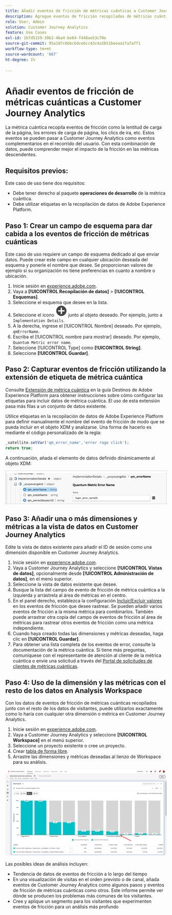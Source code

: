 ```yaml
---
title: Añadir eventos de fricción de métricas cuánticas a Customer Journey Analytics
description: Agregue eventos de fricción recopilados de métricas cuánticas a los datos de comportamiento de Customer Journey Analytics para profundizar en las perspectivas en CJA.
role: User, Admin
solution: Customer Journey Analytics
feature: Use Cases
exl-id: 1b7d5159-39b2-4ba4-be64-f448ae53c70e
source-git-commit: 95a107c6bbc6dce6cc43c4a1b51beeaa1fa7aff1
workflow-type: tm+mt
source-wordcount: '667'
ht-degree: 1%

---
```


# Añadir eventos de fricción de métricas cuánticas a Customer Journey Analytics

La métrica cuántica recopila eventos de fricción como la lentitud de carga de la página, los errores de carga de página, los clics de ira, etc. Estos eventos se pueden pasar a Customer Journey Analytics como eventos complementarios en el recorrido del usuario. Con esta combinación de datos, puede comprender mejor el impacto de la fricción en las métricas descendentes.

## Requisitos previos:

Este caso de uso tiene dos requisitos:

* Debe tener derecho al paquete **operaciones de desarrollo** de la métrica cuántica.
* Debe utilizar etiquetas en la recopilación de datos de Adobe Experience Platform.

## Paso 1: Crear un campo de esquema para dar cabida a los eventos de fricción de métricas cuánticas

Este caso de uso requiere un campo de esquema dedicado al que enviar datos. Puede crear este campo en cualquier ubicación deseada del esquema y ponerle el nombre que desee. Se proporcionan valores de ejemplo si su organización no tiene preferencias en cuanto a nombre o ubicación.

1. Inicie sesión en [experience.adobe.com](https://experience.adobe.com).
1. Vaya a **[!UICONTROL Recopilación de datos]** > **[!UICONTROL Esquemas]**.
1. Seleccione el esquema que desee en la lista.
1. Seleccione el icono ![Agregar campo](/help/assets/icons/AddCircle.svg) junto al objeto deseado. Por ejemplo, junto a `Implementation Details`.
1. A la derecha, ingrese el [!UICONTROL Nombre] deseado. Por ejemplo, `qmErrorName`.
1. Escriba el [!UICONTROL nombre para mostrar] deseado. Por ejemplo, `Quantum Metric error name`.
1. Seleccione [!UICONTROL Type] como **[!UICONTROL String]**.
1. Seleccione **[!UICONTROL Guardar]**.

## Paso 2: Capturar eventos de fricción utilizando la extensión de etiqueta de métrica cuántica

Consulte [Extensión de métrica cuántica](https://experienceleague.adobe.com/es/docs/experience-platform/destinations/catalog/analytics/quantum-metric) en la guía Destinos de Adobe Experience Platform para obtener instrucciones sobre cómo configurar las etiquetas para incluir datos de métrica cuántica. El uso de esta extensión pasa más filas a un conjunto de datos existente.

Utilice etiquetas en la recopilación de datos de Adobe Experience Platform para definir manualmente el nombre del evento de fricción de modo que se pueda incluir en el objeto XDM y analizarse. Una forma de hacerlo es mediante el código personalizado de la regla:

```js
_satellite.setVar('qm_error_name','error rage click');
return true;
```

A continuación, añada el elemento de datos definido dinámicamente al objeto XDM:

![Captura de pantalla del nombre de error de métrica cuántica](assets/error-name.png)

## Paso 3: Añadir una o más dimensiones y métricas a la vista de datos en Customer Journey Analytics

Edite la vista de datos existente para añadir el ID de sesión como una dimensión disponible en Customer Journey Analytics.

1. Inicie sesión en [experience.adobe.com](https://experience.adobe.com).
1. Vaya a Customer Journey Analytics y seleccione **[!UICONTROL Vistas de datos]**, opcionalmente desde **[!UICONTROL Administración de datos]**, en el menú superior.
1. Seleccione la vista de datos existente que desee.
1. Busque la lista del campo de evento de fricción de métrica cuántica a la izquierda y arrástrela al área de métricas en el centro.
1. En el panel derecho, establezca la configuración [Incluir/Excluir valores](/help/data-views/component-settings/include-exclude-values.md) en los eventos de fricción que desee rastrear. Se pueden añadir varios eventos de fricción a la misma métrica para combinarlos. También puede arrastrar otra copia del campo de eventos de fricción al área de métricas para rastrear otros eventos de fricción como una métrica independiente.
1. Cuando haya creado todas las dimensiones y métricas deseadas, haga clic en **[!UICONTROL Guardar]**.
1. Para obtener una lista completa de los eventos de error, consulte la documentación de la métrica cuántica. Si tiene más preguntas, comuníquese con el representante de atención al cliente de la métrica cuántica o envíe una solicitud a través del [Portal de solicitudes de clientes de métricas cuánticas](https://community.quantummetric.com/s/public-support-page).

## Paso 4: Uso de la dimensión y las métricas con el resto de los datos en Analysis Workspace

Con los datos de eventos de fricción de métricas cuánticas recopilados junto con el resto de los datos de visitantes, puede utilizarlos exactamente como lo haría con cualquier otra dimensión o métrica en Customer Journey Analytics.

1. Inicie sesión en [experience.adobe.com](https://experience.adobe.com).
1. Vaya a Customer Journey Analytics y seleccione **[!UICONTROL Workspace]** en el menú superior.
1. Seleccione un proyecto existente o cree un proyecto.
1. Crear [tabla de forma libre](/help/analysis-workspace/visualizations/freeform-table/freeform-table.md).
1. Arrastre las dimensiones y métricas deseadas al lienzo de Workspace para su análisis.

![Gráfico de fricción](assets/friction-graph.png)

Las posibles ideas de análisis incluyen:

* Tendencia de datos de eventos de fricción a lo largo del tiempo
* En una visualización de visitas en el orden previsto o de canal, añada eventos de Customer Journey Analytics como algunos pasos y eventos de fricción de métricas cuánticas como otros. Este informe permite ver dónde se producen los problemas más comunes de los visitantes.
* Cree y aplique un segmento para los visitantes que experimenten eventos de fricción para un análisis más profundo

